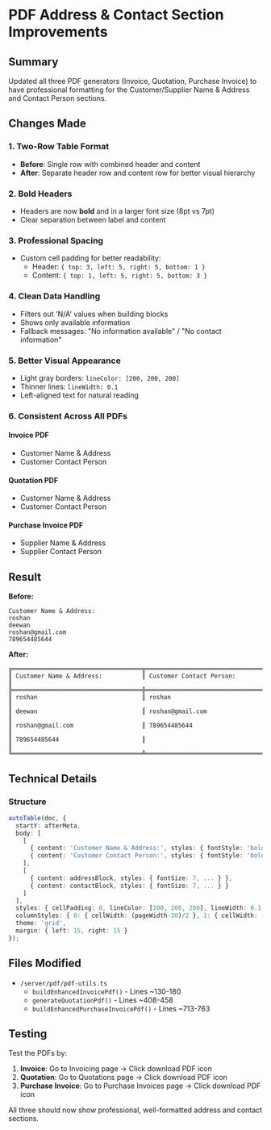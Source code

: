 # PDF Address & Contact Section Improvements

## Summary
Updated all three PDF generators (Invoice, Quotation, Purchase Invoice) to have professional formatting for the Customer/Supplier Name & Address and Contact Person sections.

## Changes Made

### 1. **Two-Row Table Format**
- **Before**: Single row with combined header and content
- **After**: Separate header row and content row for better visual hierarchy

### 2. **Bold Headers**
- Headers are now **bold** and in a larger font size (8pt vs 7pt)
- Clear separation between label and content

### 3. **Professional Spacing**
- Custom cell padding for better readability:
  - Header: `{ top: 3, left: 5, right: 5, bottom: 1 }`
  - Content: `{ top: 1, left: 5, right: 5, bottom: 3 }`

### 4. **Clean Data Handling**
- Filters out 'N/A' values when building blocks
- Shows only available information
- Fallback messages: "No information available" / "No contact information"

### 5. **Better Visual Appearance**
- Light gray borders: `lineColor: [200, 200, 200]`
- Thinner lines: `lineWidth: 0.1`
- Left-aligned text for natural reading

### 6. **Consistent Across All PDFs**

#### Invoice PDF
- Customer Name & Address
- Customer Contact Person

#### Quotation PDF
- Customer Name & Address
- Customer Contact Person

#### Purchase Invoice PDF
- Supplier Name & Address
- Supplier Contact Person

## Result

**Before:**
```
Customer Name & Address:
roshan
deewan
roshan@gmail.com
789654485644
```

**After:**
```
╔════════════════════════════════════╦════════════════════════════════════╗
║ Customer Name & Address:           ║ Customer Contact Person:           ║
╠════════════════════════════════════╬════════════════════════════════════╣
║ roshan                             ║ roshan                             ║
║ deewan                             ║ roshan@gmail.com                   ║
║ roshan@gmail.com                   ║ 789654485644                       ║
║ 789654485644                       ║                                    ║
╚════════════════════════════════════╩════════════════════════════════════╝
```

## Technical Details

### Structure
```typescript
autoTable(doc, {
  startY: afterMeta,
  body: [
    [ 
      { content: 'Customer Name & Address:', styles: { fontStyle: 'bold', fontSize: 8, ... } }, 
      { content: 'Customer Contact Person:', styles: { fontStyle: 'bold', fontSize: 8, ... } }
    ],
    [ 
      { content: addressBlock, styles: { fontSize: 7, ... } }, 
      { content: contactBlock, styles: { fontSize: 7, ... } }
    ]
  ],
  styles: { cellPadding: 0, lineColor: [200, 200, 200], lineWidth: 0.1 },
  columnStyles: { 0: { cellWidth: (pageWidth-30)/2 }, 1: { cellWidth: (pageWidth-30)/2 } },
  theme: 'grid',
  margin: { left: 15, right: 15 }
});
```

## Files Modified
- `/server/pdf/pdf-utils.ts`
  - `buildEnhancedInvoicePdf()` - Lines ~130-180
  - `generateQuotationPdf()` - Lines ~408-458
  - `buildEnhancedPurchaseInvoicePdf()` - Lines ~713-763

## Testing
Test the PDFs by:
1. **Invoice**: Go to Invoicing page → Click download PDF icon
2. **Quotation**: Go to Quotations page → Click download PDF icon
3. **Purchase Invoice**: Go to Purchase Invoices page → Click download PDF icon

All three should now show professional, well-formatted address and contact sections.
